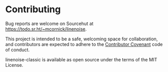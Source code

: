 # Contributing

Bug reports are welcome on Sourcehut at
https://todo.sr.ht/~mcornick/linenoise.

This project is intended to be a safe, welcoming space for
collaboration, and contributors are expected to adhere to the
[Contributor Covenant](https://www.contributor-covenant.org/) code of
conduct.

linenoise-classic is available as open source under the terms of the MIT
License.
